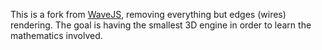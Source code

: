 This is a fork from [WaveJS](https://github.com/PlainConcepts/WaveJS/commit/1d1f3e8fb5b1a8e5ab01bea719f22e0cd3a2364d), removing everything but edges (wires) rendering. The goal is having the smallest 3D engine in order to learn the mathematics involved.
